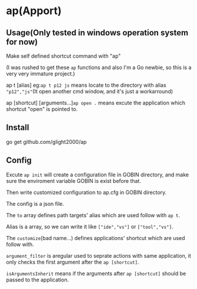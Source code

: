 # ap(Apport)

## Usage(Only tested in windows operation system for now)

Make self defined shortcut command with "ap"

(I was rushed to get these `ap` functions and also I'm a Go newbie, so this is a very very immature project.)



ap t [alias] eg:`ap t p12 js` means locate to the directory with alias `"p12","js"`(It open another cmd window, and it's just a workarround)

ap [shortcut] [arguments...]`ap open .` means excute the application which shortcut "open" is pointed to.

## Install
go get github.com/glight2000/ap

## Config
Excute `ap init` will create a configuration file in GOBIN directory, and make sure the enviroment variable GOBIN is exist before that.

Then write customized configuration to ap.cfg in GOBIN directory.

The config is a json file.

The `to` array defines path targets' alias which are used follow with `ap t`.

Alias is a array, so we can write it like `["ide","vs"]` or `["tool","vs"]`.

The `customize`(bad name...) defines applications' shortcut which are used follow with. 

`argument_filter` is aregular used to seprate actions with same application, it only checks the first argument after the `ap [shortcut]`. 

`isArgumentsInherit` means if the arguments after `ap [shortcut]` should be passed to the application.
